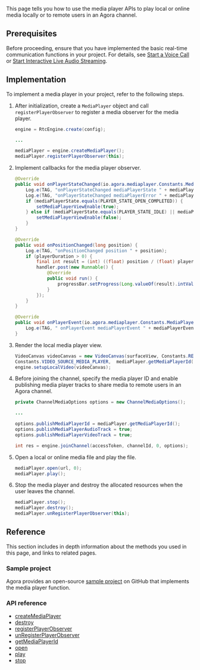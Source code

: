 This page tells you how to use the media player APIs to play local or online media locally or to remote users in an Agora channel.

## Prerequisites

Before proceeding, ensure that you have implemented the basic real-time communication functions in your project. For details, see [Start a Voice Call](https://docs.agora.io/en/Voice/start_call_audio_android?platform=Android) or [Start Interactive Live Audio Streaming](https://docs.agora.io/en/Interactive%20Broadcast/start_live_audio_android?platform=Android).

## Implementation

To implement a media player in your project, refer to the following steps.

1. After initialization, create a `MediaPlayer` object and call `registerPlayerObserver` to register a media observer for the media player.

    ```java
    engine = RtcEngine.create(config);

    ...

    mediaPlayer = engine.createMediaPlayer();
    mediaPlayer.registerPlayerObserver(this);
    ```

2. Implement callbacks for the media player observer.

    ```java
    @Override
    public void onPlayerStateChanged(io.agora.mediaplayer.Constants.MediaPlayerState mediaPlayerState, io.agora.mediaplayer.Constants.MediaPlayerError mediaPlayerError) {
        Log.e(TAG, "onPlayerStateChanged mediaPlayerState " + mediaPlayerState);
        Log.e(TAG, "onPlayerStateChanged mediaPlayerError " + mediaPlayerError);
        if (mediaPlayerState.equals(PLAYER_STATE_OPEN_COMPLETED)) {
            setMediaPlayerViewEnable(true);
        } else if (mediaPlayerState.equals(PLAYER_STATE_IDLE) || mediaPlayerState.equals(PLAYER_STATE_PLAYBACK_COMPLETED) ) {
            setMediaPlayerViewEnable(false);
        }
    }

    @Override
    public void onPositionChanged(long position) {
        Log.e(TAG, "onPositionChanged position " + position);
        if (playerDuration > 0) {
            final int result = (int) ((float) position / (float) playerDuration * 100);
            handler.post(new Runnable() {
                @Override
                public void run() {
                    progressBar.setProgress(Long.valueOf(result).intValue());
                }
            });
        }
    }

    @Override
    public void onPlayerEvent(io.agora.mediaplayer.Constants.MediaPlayerEvent mediaPlayerEvent) {
        Log.e(TAG, " onPlayerEvent mediaPlayerEvent " + mediaPlayerEvent);
    }
    ```

3. Render the local media player view.

    ```java
    VideoCanvas videoCanvas = new VideoCanvas(surfaceView, Constants.RENDER_MODE_HIDDEN, Constants.VIDEO_MIRROR_MODE_AUTO,
    Constants.VIDEO_SOURCE_MEDIA_PLAYER,  mediaPlayer.getMediaPlayerId(), 0);
    engine.setupLocalVideo(videoCanvas);
    ```

4. Before joining the channel, specify the media player ID and enable publishing media player tracks to share media to remote users in an Agora channel.

    ```java
    private ChannelMediaOptions options = new ChannelMediaOptions();

    ...

    options.publishMediaPlayerId = mediaPlayer.getMediaPlayerId();
    options.publishMediaPlayerAudioTrack = true;
    options.publishMediaPlayerVideoTrack = true;

    int res = engine.joinChannel(accessToken, channelId, 0, options);
    ```

5. Open a local or online media file and play the file.

    ```java
    mediaPlayer.open(url, 0);
    mediaPlayer.play();
    ```

5. Stop the media player and destroy the allocated resources when the user leaves the channel.

    ```java
    mediaPlayer.stop();
    mediaPlayer.destroy();
    mediaPlayer.unRegisterPlayerObserver(this);
    ```

## Reference

This section includes in depth information about the methods you used in this page, and links to related pages.

### Sample project

Agora provides an open-source [sample project](https://github.com/AgoraIO/API-Examples/blob/dev/3.6.200/Android/APIExample/app/src/main/java/io/agora/api/example/examples/advanced/MediaPlayer.java) on GitHub that implements the media player function.

### API reference

- [createMediaPlayer]()
- [destroy]()
- [registerPlayerObserver]()
- [unRegisterPlayerObserver]()
- [getMediaPlayerId]()
- [open]()
- [play]()
- [stop]()